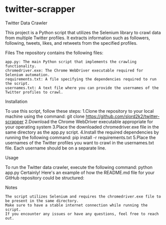 # twitter-scrapper
Twitter Data Crawler

This project is a Python script that utilizes the Selenium library to crawl data from multiple Twitter profiles. It extracts information such as followers, following, tweets, likes, and retweets from the specified profiles.

Files
The repository contains the following files:

    app.py: The main Python script that implements the crawling functionality.
    chromedriver.exe: The Chrome WebDriver executable required for Selenium automation.
    requirements.txt: A file specifying the dependencies required to run the script.
    usernames.txt: A text file where you can provide the usernames of the Twitter profiles to crawl.
    
Installation

To use this script, follow these steps:
1.Clone the repository to your local machine using the command:
    git clone https://github.com/slord2k2/twitter-scrapper
2.Download the Chrome WebDriver executable appropriate for your operating system
3.Place the downloaded chromedriver.exe file in the same directory as the app.py script.
4.Install the required dependencies by running the following command:
    pip install -r requirements.txt
5.Place the usernames of the Twitter profiles you want to crawl in the usernames.txt file. Each username should be on a separate line.

Usage

To run the Twitter data crawler, execute the following command:
    python app.py
Certainly! Here's an example of how the README.md file for your GitHub repository could be structured:


Notes

    The script utilizes Selenium and requires the chromedriver.exe file to be present in the same directory.
    Make sure to have a stable internet connection while running the script.
    If you encounter any issues or have any questions, feel free to reach out.

